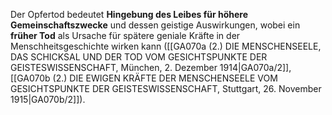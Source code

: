 
Der Opfertod bedeutet **Hingebung des Leibes für höhere Gemeinschaftszwecke** und dessen geistige Auswirkungen, wobei ein **früher Tod** als Ursache für spätere geniale Kräfte in der Menschheitsgeschichte wirken kann ([[GA070a (2.) DIE MENSCHENSEELE, DAS SCHICKSAL UND DER TOD VOM GESICHTSPUNKTE DER GEISTESWISSENSCHAFT, München, 2. Dezember 1914|GA070a/2]], [[GA070b (2.) DIE EWIGEN KRÄFTE DER MENSCHENSEELE VOM GESICHTSPUNKTE DER GEISTESWISSENSCHAFT, Stuttgart, 26. November 1915|GA070b/2]]).
